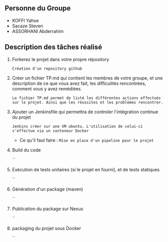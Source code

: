 ## Personne du Groupe

- KOFFI Yahse
- Sacaze Steven
- ASSORHANI Abderrahim

## Description des tâches réalisé

1. Forkerez le projet dans votre propre répository
   
   `Création d'un repository github`

2. Créer un fichier TP.md qui contient les membres de votre groupe, et une description de ce que vous avez fait, les difficulités rencontrées, comment vous y avez remédiées.

   `Le fichier TP.md permet de listé les différentes actions effectués sur le projet. Ainsi que les réussites et les problèmes rencontrer.`

3. Ajouter un Jenkinsfile qui permettra de controler l'intégration continue du projet

   `Jenkins créer sur une VM ubuntu. L'utilisation de celui-ci s'effectue via un conteneur Docker`

   - Ce qu'il faut faire : 
   `Mise en place d'un pipeline pour le projet`

4. Build du code

    ``

5. Exécution de tests unitaires (si le projet en fourni), et de tests statiques

    ``

6. Génération d'un package (maven)

    ``

7. Publication du package sur Nexus

    ``

8. packaging du projet sous Docker

    ``

